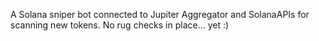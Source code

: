 A Solana sniper bot connected to Jupiter Aggregator and SolanaAPIs for scanning new tokens. No rug checks in place... yet :)